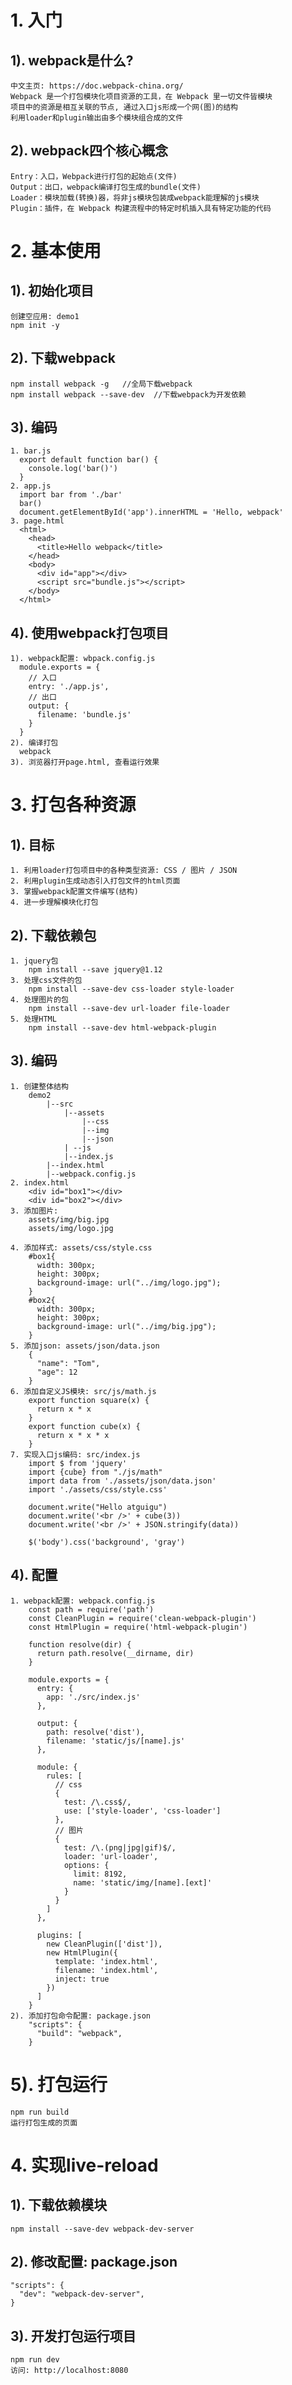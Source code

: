 # 1. 入门
## 1). webpack是什么?
    中文主页: https://doc.webpack-china.org/
    Webpack 是一个打包模块化项目资源的工具，在 Webpack 里一切文件皆模块
    项目中的资源是相互关联的节点, 通过入口js形成一个网(图)的结构
    利用loader和plugin输出由多个模块组合成的文件
    
## 2). webpack四个核心概念
    Entry：入口，Webpack进行打包的起始点(文件)
    Output：出口，webpack编译打包生成的bundle(文件)
    Loader：模块加载(转换)器，将非js模块包装成webpack能理解的js模块
    Plugin：插件，在 Webpack 构建流程中的特定时机插入具有特定功能的代码
  
# 2. 基本使用
## 1). 初始化项目
    创建空应用: demo1
    npm init -y
    
## 2). 下载webpack
    npm install webpack -g   //全局下载webpack
    npm install webpack --save-dev  //下载webpack为开发依赖
    
## 3). 编码
    1. bar.js
      export default function bar() {
        console.log('bar()')
      }
    2. app.js
      import bar from './bar'
      bar()
      document.getElementById('app').innerHTML = 'Hello, webpack'
    3. page.html
      <html>
        <head>
          <title>Hello webpack</title>
        </head>
        <body>
          <div id="app"></div>
          <script src="bundle.js"></script>
        </body>
      </html>
      
## 4). 使用webpack打包项目
    1). webpack配置: wbpack.config.js
      module.exports = {
        // 入口
        entry: './app.js',
        // 出口
        output: {
          filename: 'bundle.js'
        }
      }
    2). 编译打包
      webpack
    3). 浏览器打开page.html, 查看运行效果

# 3. 打包各种资源
## 1). 目标
    1. 利用loader打包项目中的各种类型资源: CSS / 图片 / JSON
    2. 利用plugin生成动态引入打包文件的html页面
    3. 掌握webpack配置文件编写(结构)
    4. 进一步理解模块化打包
    
## 2). 下载依赖包
    1. jquery包
        npm install --save jquery@1.12
    3. 处理css文件的包
        npm install --save-dev css-loader style-loader
    4. 处理图片的包
        npm install --save-dev url-loader file-loader
    5. 处理HTML
        npm install --save-dev html-webpack-plugin
    
## 3). 编码
    1. 创建整体结构
        demo2
            |--src
                |--assets
                    |--css
                    |--img
                    |--json
                | --js
                |--index.js
            |--index.html
            |--webpack.config.js
    2. index.html
        <div id="box1"></div>
        <div id="box2"></div> 
    3. 添加图片: 
        assets/img/big.jpg
        assets/img/logo.jpg
		
    4. 添加样式: assets/css/style.css
        #box1{
          width: 300px;
          height: 300px;
          background-image: url("../img/logo.jpg");
        }
        #box2{
          width: 300px;
          height: 300px;
          background-image: url("../img/big.jpg");
        }
    5. 添加json: assets/json/data.json
        {
          "name": "Tom",
          "age": 12
        }
    6. 添加自定义JS模块: src/js/math.js
        export function square(x) {
          return x * x
        }
        export function cube(x) {
          return x * x * x
        }
    7. 实现入口js编码: src/index.js
        import $ from 'jquery'
        import {cube} from "./js/math"
        import data from './assets/json/data.json'
        import './assets/css/style.css'
        
        document.write("Hello atguigu")
        document.write('<br />' + cube(3))
        document.write('<br />' + JSON.stringify(data))
        
        $('body').css('background', 'gray')

## 4). 配置
    1. webpack配置: webpack.config.js
        const path = require('path')
        const CleanPlugin = require('clean-webpack-plugin')
        const HtmlPlugin = require('html-webpack-plugin')
        
        function resolve(dir) {
          return path.resolve(__dirname, dir)
        }
        
        module.exports = {
          entry: {
            app: './src/index.js'
          },
        
          output: {
            path: resolve('dist'),
            filename: 'static/js/[name].js'
          },
        
          module: {
            rules: [
              // css
              {
                test: /\.css$/,
                use: ['style-loader', 'css-loader']
              },
              // 图片
              {
                test: /\.(png|jpg|gif)$/,
                loader: 'url-loader',
                options: {
                  limit: 8192,
                  name: 'static/img/[name].[ext]'
                }
              }
            ]
          },
        
          plugins: [
            new CleanPlugin(['dist']),
            new HtmlPlugin({
              template: 'index.html',
              filename: 'index.html',
              inject: true
            })
          ]
        }
    2). 添加打包命令配置: package.json
        "scripts": {
          "build": "webpack",
        }

# 5). 打包运行  
    npm run build
    运行打包生成的页面

# 4. 实现live-reload
## 1). 下载依赖模块
    npm install --save-dev webpack-dev-server
    
## 2). 修改配置: package.json
    "scripts": {
      "dev": "webpack-dev-server",
    }

## 3). 开发打包运行项目
    npm run dev
    访问: http://localhost:8080

